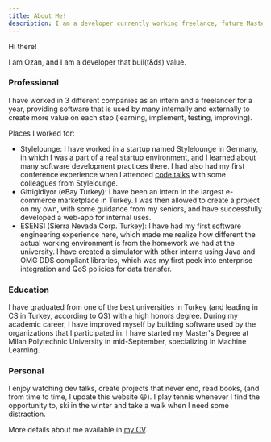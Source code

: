 ```yaml
---
title: About Me!
description: I am a developer currently working freelance, future Master's student at PoliMi, graduated as a Computer Engineer from one of the top universities in Turkey. I have worked in e-Commerce companies, experienced in Full-Stack, DevOps, Machine Learning, Javascript, Python, and more...
---
```

Hi there!

I am Ozan, and I am a developer that buil(t&ds) value.

### Professional

I have worked in 3 different companies as an intern and a freelancer for a year, providing software that is used by many internally and externally to create more value on each step (learning, implement, testing, improving).

Places I worked for:
* Stylelounge:
  I have worked in a startup named Stylelounge in Germany, in which I was a part of a real startup environment, and I learned about many software development practices there. I had also had my first conference experience when I attended [code.talks](https://www.codetalks.de/) with some colleagues from Stylelounge.
* Gittigidiyor (eBay Turkey):
  I have been an intern in the largest e-commerce marketplace in Turkey. I was then allowed to create a project on my own, with some guidance from my seniors, and have successfully developed a web-app for internal uses.
* ESENSI (Sierra Nevada Corp. Turkey):
  I have had my first software engineering experience here, which made me realize how different the actual working environment is from the homework we had at the university. I have created a simulator with other interns using Java and OMG DDS compliant libraries, which was my first peek into enterprise integration and QoS policies for data transfer.

### Education
I have graduated from one of the best universities in Turkey (and leading in CS in Turkey, according to QS) with a high honors degree. During my academic career, I have improved myself by building software used by the organizations that I participated in. I have started my Master's Degree at Milan Polytechnic University in mid-September, specializing in Machine Learning.


### Personal

I enjoy watching dev talks, create projects that never end, read books, (and from time to time, I update this website :smiley:). I play tennis whenever I find the opportunity to, ski in the winter and take a walk when I need some distraction.

More details about me available in [my CV](/cv).

